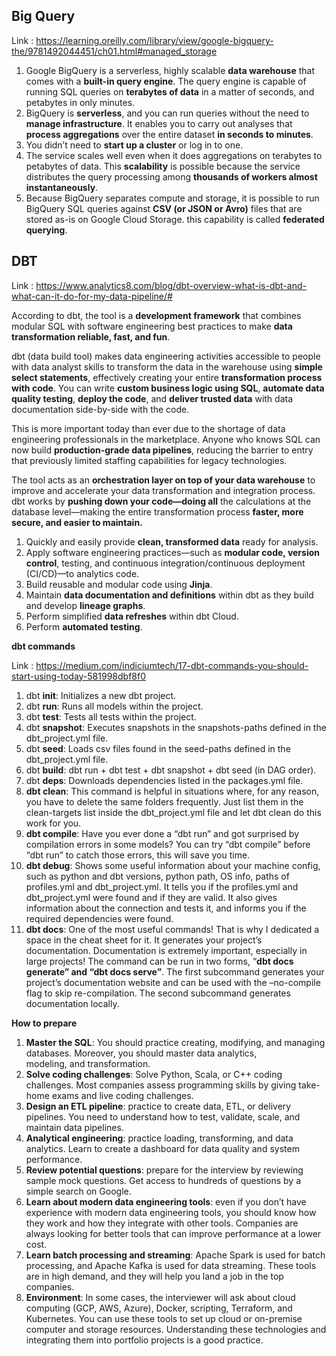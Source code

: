 ## Big Query 

Link : https://learning.oreilly.com/library/view/google-bigquery-the/9781492044451/ch01.html#managed_storage

1. Google BigQuery is a serverless, highly scalable **data warehouse** that comes with a **built-in query engine**. The query engine 
   is capable of running SQL queries on **terabytes of data** in a matter of seconds, and petabytes in only minutes.
2. BigQuery is **serverless**, and you can run queries without the need to **manage infrastructure**. It enables you to carry out 
   analyses that **process aggregations** over the entire dataset **in seconds to minutes**.
3. You didn’t need to **start up a cluster** or log in to one.
4. The service scales well even when it does aggregations on terabytes to petabytes of data. This **scalability** is possible because 
   the service distributes the query processing among **thousands of workers almost instantaneously**.
5. Because BigQuery separates compute and storage, it is possible to run BigQuery SQL queries against **CSV (or JSON or Avro)** files 
   that are stored as-is on Google Cloud Storage. this capability is called **federated querying**.

## DBT 

Link : https://www.analytics8.com/blog/dbt-overview-what-is-dbt-and-what-can-it-do-for-my-data-pipeline/#

According to dbt, the tool is a **development framework** that combines modular SQL with software engineering best practices to make **data transformation reliable, fast, and fun**.

dbt (data build tool) makes data engineering activities accessible to people with data analyst skills to transform the data in the 
warehouse using **simple select statements**, effectively creating your entire **transformation process with code**. You can write 
**custom business logic using SQL**, **automate data quality testing**, **deploy the code**, and **deliver trusted data** with data 
documentation side-by-side with the code. 

This is more important today than ever due to the shortage of data engineering professionals in the marketplace. Anyone who knows SQL 
can now build **production-grade data pipelines**, reducing the barrier to entry that previously limited staffing capabilities for legacy technologies.

The tool acts as an **orchestration layer on top of your data warehouse** to improve and accelerate your data transformation and 
integration process. dbt works by **pushing down your code—doing all** the calculations at the database level—making the entire 
transformation process **faster, more secure, and easier to maintain.**

1. Quickly and easily provide **clean, transformed data** ready for analysis.
2. Apply software engineering practices—such as **modular code, version control**, testing, and continuous integration/continuous 
   deployment (CI/CD)—to analytics code.
3. Build reusable and modular code using **Jinja**.
4. Maintain **data documentation and definitions** within dbt as they build and develop **lineage graphs**.
5. Perform simplified **data refreshes** within dbt Cloud.
6. Perform **automated testing**.

**dbt commands**

Link : https://medium.com/indiciumtech/17-dbt-commands-you-should-start-using-today-581998dbf8f0

1. dbt **init**: Initializes a new dbt project.
2. dbt **run**: Runs all models within the project.
3. dbt **test**: Tests all tests within the project.
4. dbt **snapshot**: Executes snapshots in the snapshots-paths defined in the dbt_project.yml file.
5. dbt **seed**: Loads csv files found in the seed-paths defined in the dbt_project.yml file.
6. dbt **build**: dbt run + dbt test + dbt snapshot + dbt seed (in DAG order).
7. dbt **deps**: Downloads dependencies listed in the packages.yml file.
8. **dbt clean**: This command is helpful in situations where, for any reason, you have to delete the same folders frequently. Just list 
   them in the clean-targets list inside the dbt_project.yml file and let dbt clean do this work for you.
9. **dbt compile**: Have you ever done a “dbt run” and got surprised by compilation errors in some models? You can try “dbt compile” 
   before “dbt run” to catch those errors, this will save you time.
10. **dbt debug**: Shows some useful information about your machine config, such as python and dbt versions, python path, OS info, paths 
    of profiles.yml and dbt_project.yml. It tells you if the profiles.yml and dbt_project.yml were found and if they are valid. It also 
    gives information about the connection and tests it, and informs you if the required dependencies were found.
11. **dbt docs**: One of the most useful commands! That is why I dedicated a space in the cheat sheet for it. It generates your 
    project’s documentation. Documentation is extremely important, especially in large projects! The command can be run in two forms,
    “**dbt docs generate” and “dbt docs serve”**. The first subcommand generates your project’s documentation website and can be used 
    with the –no-compile flag to skip re-compilation. The second subcommand generates documentation locally.

**How to prepare**
1. **Master the SQL**: You should practice creating, modifying, and managing databases. Moreover, you should master data analytics,  
   modeling, and transformation.
2. **Solve coding challenges**: Solve Python, Scala, or C++ coding challenges. Most companies assess programming skills by giving 
   take-home exams and live coding challenges. 
3. **Design an ETL pipeline**: practice to create data, ETL, or delivery pipelines. You need to understand how to test, validate, scale, 
   and maintain data pipelines. 
4. **Analytical engineering**: practice loading, transforming, and data analytics. Learn to create a dashboard for data quality and 
   system performance. 
5. **Review potential questions**: prepare for the interview by reviewing sample mock questions. Get access to hundreds of questions by 
   a simple search on Google. 
6. **Learn about modern data engineering tools**: even if you don’t have experience with modern data engineering tools, you should know 
   how they work and how they integrate with other tools. Companies are always looking for better tools that can improve performance at 
   a lower cost.
7. **Learn batch processing and streaming**: Apache Spark is used for batch processing, and Apache Kafka is used for data streaming. 
   These tools are in high demand, and they will help you land a job in the top companies.
8. **Environment**: In some cases, the interviewer will ask about cloud computing (GCP, AWS, Azure), Docker, scripting, Terraform, and 
   Kubernetes. You can use these tools to set up cloud or on-premise computer and storage resources. Understanding these technologies 
   and integrating them into portfolio projects is a good practice. 
